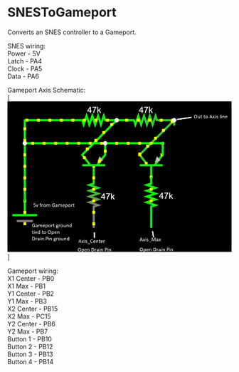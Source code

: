 # SNESToGameport

Converts an SNES controller to a Gameport.

SNES wiring:    
    Power - 5V    
    Latch - PA4    
    Clock - PA5    
    Data - PA6    

Gameport Axis Schematic:    
    [![Axis Schematic](https://github.com/netham45/SNESToGameport/blob/main/axis_schematic.png?raw=true)]
     

Gameport wiring:    
    X1 Center  - PB0    
    X1 Max     - PB1    
    Y1 Center  - PB2    
    Y1 Max     - PB3    
    X2 Center  - PB15    
    X2 Max     - PC15    
    Y2 Center  - PB6    
    Y2 Max     - PB7    
    Button 1   - PB10    
    Button 2   - PB12    
    Button 3   - PB13    
    Button 4   - PB14    
